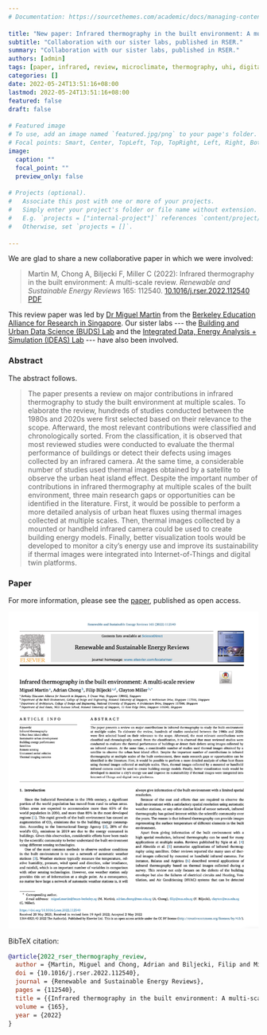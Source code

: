 ```yaml
---
# Documentation: https://sourcethemes.com/academic/docs/managing-content/

title: "New paper: Infrared thermography in the built environment: A multi-scale review"
subtitle: "Collaboration with our sister labs, published in RSER."
summary: "Collaboration with our sister labs, published in RSER."
authors: [admin]
tags: [paper, infrared, review, microclimate, thermography, uhi, digital twin, gis, bim]
categories: []
date: 2022-05-24T13:51:16+08:00
lastmod: 2022-05-24T13:51:16+08:00
featured: false
draft: false

# Featured image
# To use, add an image named `featured.jpg/png` to your page's folder.
# Focal points: Smart, Center, TopLeft, Top, TopRight, Left, Right, BottomLeft, Bottom, BottomRight.
image:
  caption: ""
  focal_point: ""
  preview_only: false

# Projects (optional).
#   Associate this post with one or more of your projects.
#   Simply enter your project's folder or file name without extension.
#   E.g. `projects = ["internal-project"]` references `content/project/deep-learning/index.md`.
#   Otherwise, set `projects = []`.

---
```


We are glad to share a new collaborative paper in which we were involved:

> Martin M, Chong A, Biljecki F, Miller C (2022): Infrared thermography in the built environment: A multi-scale review. _Renewable and Sustainable Energy Reviews_ 165: 112540. [<i class="ai ai-doi-square ai"></i> 10.1016/j.rser.2022.112540](https://doi.org/10.1016/j.rser.2022.112540) [<i class="far fa-file-pdf"></i> PDF](/publication/2022-rser-thermography-review/2022-rser-thermography-review.pdf)</i> <i class="ai ai-open-access-square ai"></i>

This review paper was led by [Dr Miguel Martin](https://scholar.google.com/citations?user=KngdHq4AAAAJ&hl=en) from the [Berkeley Education Alliance for Research in Singapore](https://bears.berkeley.edu).
Our sister labs --- the [Building and Urban Data Science (BUDS) Lab](https://www.budslab.org) and the [Integrated Data, Energy Analysis + Simulation (IDEAS) Lab](https://ideaslab.io) --- have also been involved.

### Abstract

The abstract follows.

> The paper presents a review on major contributions in infrared thermography to study the built environment at multiple scales. To elaborate the review, hundreds of studies conducted between the 1980s and 2020s were first selected based on their relevance to the scope. Afterward, the most relevant contributions were classified and chronologically sorted. From the classification, it is observed that most reviewed studies were conducted to evaluate the thermal performance of buildings or detect their defects using images collected by an infrared camera. At the same time, a considerable number of studies used thermal images obtained by a satellite to observe the urban heat island effect. Despite the important number of contributions in infrared thermography at multiple scales of the built environment, three main research gaps or opportunities can be identified in the literature. First, it would be possible to perform a more detailed analysis of urban heat fluxes using thermal images collected at multiple scales. Then, thermal images collected by a mounted or handheld infrared camera could be used to create building energy models. Finally, better visualization tools would be developed to monitor a city’s energy use and improve its sustainability if thermal images were integrated into Internet-of-Things and digital twin platforms.

### Paper 

For more information, please see the [paper](/publication/2022-rser-thermography-review/), published as open access. <i class="ai ai-open-access-square ai"></i>

[![](page-one.png)](/publication/2022-rser-thermography-review/)

BibTeX citation:
```bibtex
@article{2022_rser_thermography_review,
  author = {Martin, Miguel and Chong, Adrian and Biljecki, Filip and Miller, Clayton},
  doi = {10.1016/j.rser.2022.112540},
  journal = {Renewable and Sustainable Energy Reviews},
  pages = {112540},
  title = {{Infrared thermography in the built environment: A multi-scale review}},
  volume = {165},
  year = {2022}
}
```


